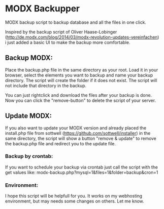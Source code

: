 # MODX Backupper
MODX backup script to backup database and all the files in one click.


Inspired by the backup script of Oliver Haase-Lobinger (http://de.modx.com/blog/2014/03/modx-revolution-updates-vereinfachen) i just added a basic UI to make the backup more comfortable.

## Backup MODX:
Place the backup.php file in the same directory as your root. Load it in your browser, select the elements you want to backup and name your backup directory. The script will create the folder if it does not exist. The script will not include that directory in the backup.

You can just rightclick and download the files after your backup is done. Now you can click the "remove-button" to delete the script of your server.


## Update MODX:
If you also want to update your MODX version and already placed the install.php file from sottwell (https://github.com/sottwell/installer) in the same directory, the script will show a button "remove & update" to remove the backup.php file and redirect you to the update file.




### Backup by crontab:
If you want to schedule your backup via crontab just call the script with the get values like: modx-backup.php?mysql=1&files=1&folder=backup&cron=1


### Environment:
I hope this script will be helpfull for you. It works on my webhosting environment, but may needs some changes on others. Let me know.
